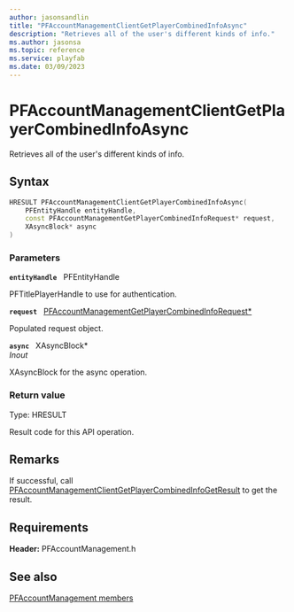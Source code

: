 ```yaml
---
author: jasonsandlin
title: "PFAccountManagementClientGetPlayerCombinedInfoAsync"
description: "Retrieves all of the user's different kinds of info."
ms.author: jasonsa
ms.topic: reference
ms.service: playfab
ms.date: 03/09/2023
---
```


# PFAccountManagementClientGetPlayerCombinedInfoAsync  

Retrieves all of the user's different kinds of info.  

## Syntax  
  
```cpp
HRESULT PFAccountManagementClientGetPlayerCombinedInfoAsync(  
    PFEntityHandle entityHandle,  
    const PFAccountManagementGetPlayerCombinedInfoRequest* request,  
    XAsyncBlock* async  
)  
```  
  
### Parameters  
  
**`entityHandle`** &nbsp; PFEntityHandle  
  
PFTitlePlayerHandle to use for authentication.  
  
**`request`** &nbsp; [PFAccountManagementGetPlayerCombinedInfoRequest*](../../pfaccountmanagementtypes/structs/pfaccountmanagementgetplayercombinedinforequest.md)  
  
Populated request object.  
  
**`async`** &nbsp; XAsyncBlock*  
*_Inout_*  
  
XAsyncBlock for the async operation.  
  
  
### Return value
Type: HRESULT
  
Result code for this API operation.
  
## Remarks  
  
If successful, call [PFAccountManagementClientGetPlayerCombinedInfoGetResult](pfaccountmanagementclientgetplayercombinedinfogetresult.md) to get the result.
  
## Requirements  
  
**Header:** PFAccountManagement.h
  
## See also  
[PFAccountManagement members](../pfaccountmanagement_members.md)  

  
  
